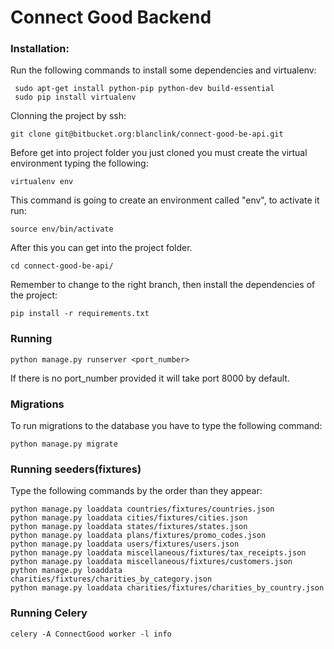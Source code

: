 # Connect Good Backend

### Installation: ###

Run the following commands to install some dependencies and virtualenv:

     sudo apt-get install python-pip python-dev build-essential
     sudo pip install virtualenv

Clonning the project by ssh:

    git clone git@bitbucket.org:blanclink/connect-good-be-api.git

Before get into project folder you just cloned you must create the virtual environment typing the following:

    virtualenv env

This command is going to create an environment called "env", to activate it run:

    source env/bin/activate

After this you can get into the project folder.

    cd connect-good-be-api/

Remember to change to the right branch, then install the dependencies of the project:

    pip install -r requirements.txt

### Running ###

    python manage.py runserver <port_number>

If there is no port_number provided it will take port 8000 by default.

### Migrations ###

To run migrations to the database you have to type the following command:

    python manage.py migrate

### Running seeders(fixtures) ###

Type the following commands by the order than they appear:

    python manage.py loaddata countries/fixtures/countries.json
    python manage.py loaddata cities/fixtures/cities.json
    python manage.py loaddata states/fixtures/states.json
    python manage.py loaddata plans/fixtures/promo_codes.json
    python manage.py loaddata users/fixtures/users.json
    python manage.py loaddata miscellaneous/fixtures/tax_receipts.json
    python manage.py loaddata miscellaneous/fixtures/customers.json
    python manage.py loaddata charities/fixtures/charities_by_category.json
    python manage.py loaddata charities/fixtures/charities_by_country.json

### Running Celery ###

    celery -A ConnectGood worker -l info